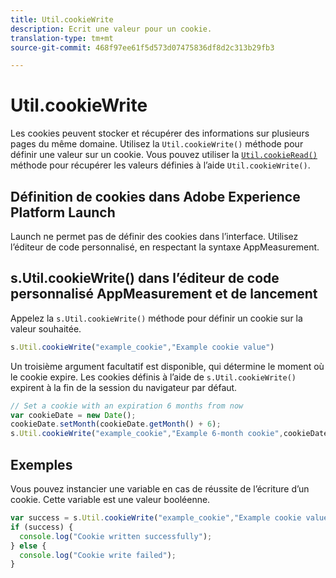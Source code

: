 ```yaml
---
title: Util.cookieWrite
description: Ecrit une valeur pour un cookie.
translation-type: tm+mt
source-git-commit: 468f97ee61f5d573d07475836df8d2c313b29fb3

---
```



# Util.cookieWrite

Les cookies peuvent stocker et récupérer des informations sur plusieurs pages du même domaine. Utilisez la `Util.cookieWrite()` méthode pour définir une valeur sur un cookie. Vous pouvez utiliser la [`Util.cookieRead()`](util-cookieread.md) méthode pour récupérer les valeurs définies à l’aide `Util.cookieWrite()`.

## Définition de cookies dans Adobe Experience Platform Launch

Launch ne permet pas de définir des cookies dans l’interface. Utilisez l’éditeur de code personnalisé, en respectant la syntaxe AppMeasurement.

## s.Util.cookieWrite() dans l’éditeur de code personnalisé AppMeasurement et de lancement

Appelez la `s.Util.cookieWrite()` méthode pour définir un cookie sur la valeur souhaitée.

```js
s.Util.cookieWrite("example_cookie","Example cookie value")
```

Un troisième argument facultatif est disponible, qui détermine le moment où le cookie expire. Les cookies définis à l’aide de `s.Util.cookieWrite()` expirent à la fin de la session du navigateur par défaut.

```js
// Set a cookie with an expiration 6 months from now
var cookieDate = new Date();
cookieDate.setMonth(cookieDate.getMonth() + 6);
s.Util.cookieWrite("example_cookie","Example 6-month cookie",cookieDate);
```

## Exemples

Vous pouvez instancier une variable en cas de réussite de l’écriture d’un cookie. Cette variable est une valeur booléenne.

```js
var success = s.Util.cookieWrite("example_cookie","Example cookie value");
if (success) {
  console.log("Cookie written successfully");
} else {
  console.log("Cookie write failed");
}
```
